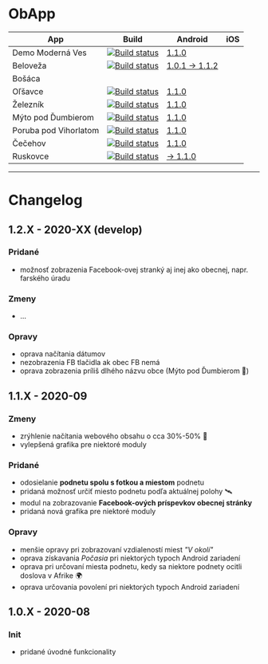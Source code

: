 ﻿# ObApp

| App | Build | Android | iOS |
|-----|--------|-----|-----|
|Demo Moderná Ves|[![Build status](https://build.appcenter.ms/v0.1/apps/b1f51bfc-c618-4813-8471-ec5bd3cc5318/branches/master/badge)](https://appcenter.ms)|[1.1.0](https://play.google.com/store/apps/details?id=com.alphabetpartner.obapp)||
|Beloveža|[![Build status](https://build.appcenter.ms/v0.1/apps/c39c5fd6-843a-4fdc-aaa2-eb40bbff5267/branches/master/badge)](https://appcenter.ms)|[1.0.1 -> 1.1.2](https://play.google.com/store/apps/details?id=com.alphabetpartner.beloveza)||
|Bošáca|        |        ||
|Oľšavce|[![Build status](https://build.appcenter.ms/v0.1/apps/b298e146-3e66-47af-a916-5433d2694ba7/branches/master/badge)](https://appcenter.ms)|[1.1.0](https://play.google.com/store/apps/details?id=com.alphabetpartner.olsavce)||
|Železník|[![Build status](https://build.appcenter.ms/v0.1/apps/8de0c863-03f0-4b80-9e54-73184c871dec/branches/master/badge)](https://appcenter.ms)|[1.1.0](https://play.google.com/store/apps/details?id=com.alphabetpartner.zeleznik)||
|Mýto pod Ďumbierom|[![Build status](https://build.appcenter.ms/v0.1/apps/7507fdbc-a8b4-471c-b01b-098fd6dc910b/branches/master/badge)](https://appcenter.ms)|[1.1.0](https://play.google.com/store/apps/details?id=com.alphabetpartner.mytopoddumbierom)||
|Poruba pod Vihorlatom|[![Build status](https://build.appcenter.ms/v0.1/apps/7da68df2-b800-47cb-bd12-a20890cfd275/branches/master/badge)](https://appcenter.ms)|[1.1.0](https://play.google.com/store/apps/details?id=com.alphabetpartner.porubapodvihorlatom)||
|Čečehov|[![Build status](https://build.appcenter.ms/v0.1/apps/790e443b-4682-4cde-81a1-f701129806c6/branches/master/badge)](https://appcenter.ms)|[1.1.0](https://play.google.com/store/apps/details?id=com.alphabetpartner.cecehov)||
|Ruskovce|[![Build status](https://build.appcenter.ms/v0.1/apps/0c47b5c8-8394-4cf4-ba98-a4f65e34f483/branches/master/badge)](https://appcenter.ms)|[-> 1.1.0](https://play.google.com/store/apps/details?id=com.alphabetpartner.ruskovce)||
****

# Changelog

## 1.2.X - 2020-XX (develop)

### Pridané
- možnosť zobrazenia Facebook-ovej stranký aj inej ako obecnej, napr. farského úradu 

### Zmeny
- ...

### Opravy
- oprava načítania dátumov
- nezobrazenia FB tlačidla ak obec FB nemá
- oprava zobrazenia príliš dlhého názvu obce (Mýto pod Ďumbierom 👀)

## 1.1.X - 2020-09

### Zmeny
- zrýhlenie načítania webového obsahu o cca 30%-50% 🚀
- vylepšená grafika pre niektoré moduly

### Pridané
- odosielanie **podnetu spolu s fotkou a miestom** podnetu
- pridaná možnosť určiť miesto podnetu podľa aktuálnej polohy 🛰️
- modul na zobrazovanie **Facebook-ových príspevkov obecnej stránky**
- pridaná nová grafika pre niektoré moduly

### Opravy
- menšie opravy pri zobrazovaní vzdialeností miest *"V okolí"*
- oprava získavania *Počasia* pri niektorých typoch Android zariadení
- oprava pri určovaní miesta podnetu, kedy sa niektore podnety ocitli doslova v Afrike 🌍
- oprava určovania povolení pri niektorých typoch Android zariadení

## 1.0.X - 2020-08

### Init
- pridané úvodné funkcionality

